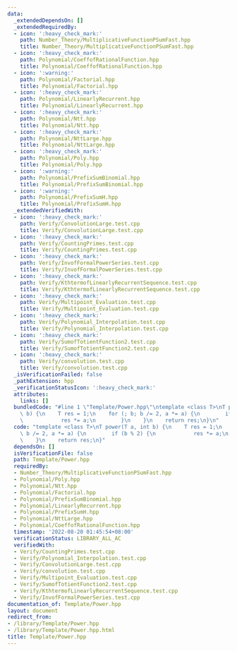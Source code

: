 ```yaml
---
data:
  _extendedDependsOn: []
  _extendedRequiredBy:
  - icon: ':heavy_check_mark:'
    path: Number_Theory/MultiplicativeFunctionPSumFast.hpp
    title: Number_Theory/MultiplicativeFunctionPSumFast.hpp
  - icon: ':heavy_check_mark:'
    path: Polynomial/CoeffofRationalFunction.hpp
    title: Polynomial/CoeffofRationalFunction.hpp
  - icon: ':warning:'
    path: Polynomial/Factorial.hpp
    title: Polynomial/Factorial.hpp
  - icon: ':heavy_check_mark:'
    path: Polynomial/LinearlyRecurrent.hpp
    title: Polynomial/LinearlyRecurrent.hpp
  - icon: ':heavy_check_mark:'
    path: Polynomial/Ntt.hpp
    title: Polynomial/Ntt.hpp
  - icon: ':heavy_check_mark:'
    path: Polynomial/NttLarge.hpp
    title: Polynomial/NttLarge.hpp
  - icon: ':heavy_check_mark:'
    path: Polynomial/Poly.hpp
    title: Polynomial/Poly.hpp
  - icon: ':warning:'
    path: Polynomial/PrefixSumBinomial.hpp
    title: Polynomial/PrefixSumBinomial.hpp
  - icon: ':warning:'
    path: Polynomial/PrefixSumH.hpp
    title: Polynomial/PrefixSumH.hpp
  _extendedVerifiedWith:
  - icon: ':heavy_check_mark:'
    path: Verify/ConvolutionLarge.test.cpp
    title: Verify/ConvolutionLarge.test.cpp
  - icon: ':heavy_check_mark:'
    path: Verify/CountingPrimes.test.cpp
    title: Verify/CountingPrimes.test.cpp
  - icon: ':heavy_check_mark:'
    path: Verify/InvofFormalPowerSeries.test.cpp
    title: Verify/InvofFormalPowerSeries.test.cpp
  - icon: ':heavy_check_mark:'
    path: Verify/KthtermofLinearlyRecurrentSequence.test.cpp
    title: Verify/KthtermofLinearlyRecurrentSequence.test.cpp
  - icon: ':heavy_check_mark:'
    path: Verify/Multipoint_Evaluation.test.cpp
    title: Verify/Multipoint_Evaluation.test.cpp
  - icon: ':heavy_check_mark:'
    path: Verify/Polynomial_Interpolation.test.cpp
    title: Verify/Polynomial_Interpolation.test.cpp
  - icon: ':heavy_check_mark:'
    path: Verify/SumofTotientFunction2.test.cpp
    title: Verify/SumofTotientFunction2.test.cpp
  - icon: ':heavy_check_mark:'
    path: Verify/convolution.test.cpp
    title: Verify/convolution.test.cpp
  _isVerificationFailed: false
  _pathExtension: hpp
  _verificationStatusIcon: ':heavy_check_mark:'
  attributes:
    links: []
  bundledCode: "#line 1 \"Template/Power.hpp\"\ntemplate <class T>\nT power(T a, int\
    \ b) {\n    T res = 1;\n    for (; b; b /= 2, a *= a) {\n        if (b % 2) {\n\
    \            res *= a;\n        }\n    }\n    return res;\n}\n"
  code: "template <class T>\nT power(T a, int b) {\n    T res = 1;\n    for (; b;\
    \ b /= 2, a *= a) {\n        if (b % 2) {\n            res *= a;\n        }\n\
    \    }\n    return res;\n}"
  dependsOn: []
  isVerificationFile: false
  path: Template/Power.hpp
  requiredBy:
  - Number_Theory/MultiplicativeFunctionPSumFast.hpp
  - Polynomial/Poly.hpp
  - Polynomial/Ntt.hpp
  - Polynomial/Factorial.hpp
  - Polynomial/PrefixSumBinomial.hpp
  - Polynomial/LinearlyRecurrent.hpp
  - Polynomial/PrefixSumH.hpp
  - Polynomial/NttLarge.hpp
  - Polynomial/CoeffofRationalFunction.hpp
  timestamp: '2022-08-20 01:45:54+08:00'
  verificationStatus: LIBRARY_ALL_AC
  verifiedWith:
  - Verify/CountingPrimes.test.cpp
  - Verify/Polynomial_Interpolation.test.cpp
  - Verify/ConvolutionLarge.test.cpp
  - Verify/convolution.test.cpp
  - Verify/Multipoint_Evaluation.test.cpp
  - Verify/SumofTotientFunction2.test.cpp
  - Verify/KthtermofLinearlyRecurrentSequence.test.cpp
  - Verify/InvofFormalPowerSeries.test.cpp
documentation_of: Template/Power.hpp
layout: document
redirect_from:
- /library/Template/Power.hpp
- /library/Template/Power.hpp.html
title: Template/Power.hpp
---
```

